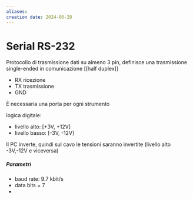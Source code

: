 ```yaml
---
aliases: 
creation date: 2024-06-28
---
```


# Serial RS-232
Protocollo di trasmissione dati su almeno 3 pin, definisce una trasmissione single-ended in comunicazione [[half duplex]]
- RX ricezione
- TX trasmissione
- GND

È necessaria una porta per ogni strumento

logica digitale:
- livello alto: [+3V, +12V]
- livello basso: [-3V, -12V]

Il PC inverte, quindi sul cavo le tensioni saranno invertite (livello alto -3V,-12V e viceversa)


##### Parametri
- baud rate: 9.7 kbit/s
- data bits = 7
- 